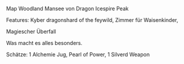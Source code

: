 
Map Woodland Mansee von Dragon Icespire Peak

Features: Kyber dragonshard of the feywild, Zimmer für Waisenkinder, 

Magiescher Überfall


Was macht es alles besonders.

Schätze: 1 Alchemie Jug, Pearl of Power, 1 Silverd Weapon